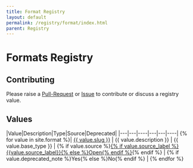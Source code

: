 ```yaml
---
title: Format Registry
layout: default
permalink: /registry/format/index.html
parent: Registry
---
```


# Formats Registry

## Contributing

Please raise a [Pull-Request](https://github.com/OAI/OpenAPI-Specification/pulls) or [Issue](https://github.com/OAI/OpenAPI-Specification/issues) to contribute or discuss a registry value.

## Values

|Value|Description|Type|Source|Deprecated|
|---|---|----|---|---|----|
{% for value in site.format %}| <a href="./{{ value.slug }}.html">{{ value.slug }}</a> | {{ value.description }} | {{ value.base_type }} | {% if value.source %}<a href="{{ value.source }}">{% if value.source_label %}{{value.source_label}}{% else %}Open{% endif %}</a>{% endif %} | {% if value.deprecated_note %}Yes{% else %}No{% endif %} |
{% endfor %}

